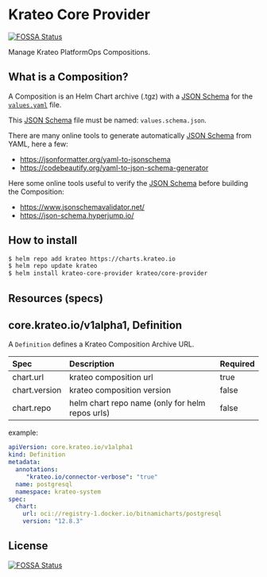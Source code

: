 # Krateo Core Provider
[![FOSSA Status](https://app.fossa.com/api/projects/git%2Bgithub.com%2Fkrateoplatformops%2Fcore-provider.svg?type=shield)](https://app.fossa.com/projects/git%2Bgithub.com%2Fkrateoplatformops%2Fcore-provider?ref=badge_shield)


Manage Krateo PlatformOps Compositions.

## What is a Composition?

A Composition is an Helm Chart archive (.tgz) with a [JSON Schema](https://json-schema.org/) for the [`values.yaml`](https://helm.sh/docs/chart_template_guide/values_files/) file.

This [JSON Schema](https://json-schema.org/) file must be named: `values.schema.json`.

There are many online tools to generate automatically [JSON Schema](https://json-schema.org/) from YAML, here a few:

- https://jsonformatter.org/yaml-to-jsonschema
- https://codebeautify.org/yaml-to-json-schema-generator

Here some online tools useful to verify the [JSON Schema](https://json-schema.org/) before building the Composition:

- https://www.jsonschemavalidator.net/
- https://json-schema.hyperjump.io/

## How to install

```sh
$ helm repo add krateo https://charts.krateo.io
$ helm repo update krateo
$ helm install krateo-core-provider krateo/core-provider 
```

## Resources (specs)

## core.krateo.io/v1alpha1, Definition

A `Definition` defines a Krateo Composition Archive URL.

| Spec               | Description                                     | Required |
|:-------------------|:------------------------------------------------|:---------|
| chart.url          | krateo composition url                          | true     |
| chart.version      | krateo composition version                      | false    |
| chart.repo         | helm chart repo name (only for helm repos urls) | false    |

example:

```yaml
apiVersion: core.krateo.io/v1alpha1
kind: Definition
metadata:
  annotations:
     "krateo.io/connector-verbose": "true"
  name: postgresql
  namespace: krateo-system
spec:
  chart:
    url: oci://registry-1.docker.io/bitnamicharts/postgresql
    version: "12.8.3"
```



## License
[![FOSSA Status](https://app.fossa.com/api/projects/git%2Bgithub.com%2Fkrateoplatformops%2Fcore-provider.svg?type=large)](https://app.fossa.com/projects/git%2Bgithub.com%2Fkrateoplatformops%2Fcore-provider?ref=badge_large)